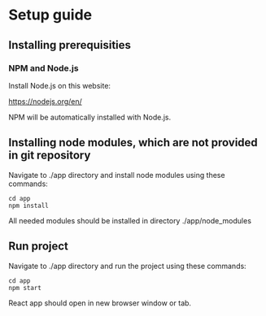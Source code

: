 # Setup guide

## Installing prerequisities

### NPM and Node.js

Install Node.js on this website:

https://nodejs.org/en/

NPM will be automatically installed with Node.js.

## Installing node modules, which are not provided in git repository

Navigate to ./app directory and install node modules using these commands:

```
cd app
npm install
```

All needed modules should be installed in directory ./app/node_modules

## Run project

Navigate to ./app directory and run the project using these commands:

```
cd app
npm start
```

React app should open in new browser window or tab.